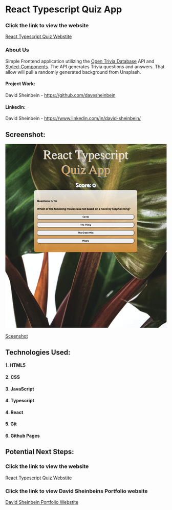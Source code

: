 # **React Typescript Quiz App**

### Click the link to view the website

[React Typescript Quiz Webstite](https://davesheinbein.github.io/react-quiz-typescript/)

### About Us

Simple Frontend application utilizing the [Open Trivia Database](https://opentdb.com/) API and [Styled-Components](https://styled-components.com/). The API generates Trivia questions and answers. That allow will pull a randomly generated background from Unsplash.

#### Project Work:

David Sheinbein - https://github.com/davesheinbein

#### LinkedIn:

David Sheinbein - https://www.linkedin.com/in/david-sheinbein/

## Screenshot:

![Sceenshot](screenshots/typescriptQuizScreenshot.png)

[Sceenshot](https://imgur.com/h7YQPkP)

## Technologies Used:

#### 1. HTML5

#### 2. CSS

#### 3. JavaScript

#### 4. Typescript

#### 4. React

#### 5. Git

#### 6. Github Pages

## Potential Next Steps:

### Click the link to view the website

[React Typescript Quiz Webstite](https://davesheinbein.github.io/react-quiz-typescript/)

### Click the link to view David Sheinbeins Portfolio website

[David Sheinbein Portfolio Webstite](http://www.davidsheinbeinportfolio.com/)
